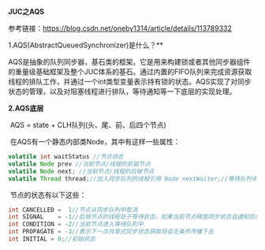 **JUC之AQS**

参考链接：https://blog.csdn.net/oneby1314/article/details/113789332



1.AQS(AbstractQueuedSynchronizer)是什么？**

​		AQS是抽象的队列同步器，基石类的框架。它是用来构建锁或者其他同步器组件的重量级基础框架及整个JUC体系的基石。通过内置的FIFO队列来完成资源获取线程的排队工作，并通过一个int类型变量表示持有锁的状态。AQS实现了对同步状态的管理，以及对阻塞线程进行排队，等待通知等一下底层的实现处理。

**2.AQS底层**

​		AQS = state + CLH队列(头、尾、前、后四个节点)

​		在AQS有一个静态内部类Node，其中有这样一些属性：

```java
volatile int waitStatus //节点状态 
volatile Node prev //当前节点/线程的前驱节点 
volatile Node next; //当前节点/线程的后继节点 
volatile Thread thread;//加入同步队列的线程引用 Node nextWaiter;//等待队列中的下一个节点
```

​		节点的状态有以下这些：

```java
int CANCELLED =  1//节点从同步队列中取消 
int SIGNAL    = -1//后继节点的线程处于等待状态，如果当前节点释放同步状态会通知后继节点，使得后继节点的线程能够运行； 
int CONDITION = -2//当前节点进入等待队列中 
int PROPAGATE = -3//表示下一次共享式同步状态获取将会无条件传播下去 
int INITIAL = 0;//初始状态
```

